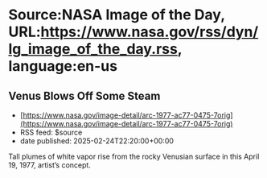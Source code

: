 # Source:NASA Image of the Day, URL:https://www.nasa.gov/rss/dyn/lg_image_of_the_day.rss, language:en-us

## Venus Blows Off Some Steam
 - [https://www.nasa.gov/image-detail/arc-1977-ac77-0475-7orig](https://www.nasa.gov/image-detail/arc-1977-ac77-0475-7orig)
 - RSS feed: $source
 - date published: 2025-02-24T22:20:00+00:00

Tall plumes of white vapor rise from the rocky Venusian surface in this April 19, 1977, artist’s concept.

